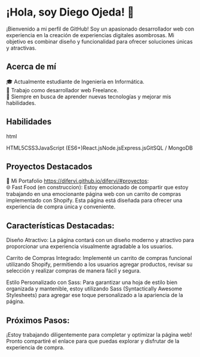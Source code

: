 # ¡Hola, soy Diego Ojeda! 👋

¡Bienvenido a mi perfil de GitHub! Soy un apasionado desarrollador web con experiencia en la creación de experiencias digitales asombrosas. Mi objetivo es combinar diseño y funcionalidad para ofrecer soluciones únicas y atractivas.


## Acerca de mí
- 🎓 Actualmente estudiante de Ingeniería en Informática.
- 💼 Trabajo como desarrollador web Freelance.
- 🚀 Siempre en busca de aprender nuevas tecnologías y mejorar mis habilidades.


## Habilidades
html
<!DOCTYPE html>
<html>
<head>
  <title>Mis Habilidades</title>
  <style>
    ul {
      list-style-type: none;
      padding: 0;
      margin: 0;
      display: flex;
      flex-wrap: wrap;
    }

    li {
      background-color: #3498db;
      color: #fff;
      border-radius: 5px;
      padding: 8px 16px;
      margin: 4px;
    }
  </style>
</head>
<body>
  <ul>
    <li>HTML5</li>
    <li>CSS3</li>
    <li>JavaScript (ES6+)</li>
    <li>React.js</li>
    <li>Node.js</li>
    <li>Express.js</li>
    <li>Git</li>
    <li>SQL / MongoDB</li>
  </ul>
</body>
</html>

## Proyectos Destacados
- 🚀 Mi Portafolio https://difervi.github.io/difervi/#proyectos: 
- 🌐 Fast Food (en construccion): Estoy emocionado de compartir que estoy trabajando en una emocionante página web con un carrito de compras implementado con Shopify. Esta página está diseñada para ofrecer una experiencia de compra única y conveniente.

 ## Características Destacadas:
Diseño Atractivo: La página contará con un diseño moderno y atractivo para proporcionar una experiencia visualmente agradable a los usuarios.

Carrito de Compras Integrado: Implementé un carrito de compras funcional utilizando Shopify, permitiendo a los usuarios agregar productos, revisar su selección y realizar compras de manera fácil y segura.

Estilo Personalizado con Sass: Para garantizar una hoja de estilo bien organizada y mantenible, estoy utilizando Sass (Syntactically Awesome Stylesheets) para agregar ese toque personalizado a la apariencia de la página.

## Próximos Pasos:
¡Estoy trabajando diligentemente para completar y optimizar la página web! Pronto compartiré el enlace para que puedas explorar y disfrutar de la experiencia de compra.
